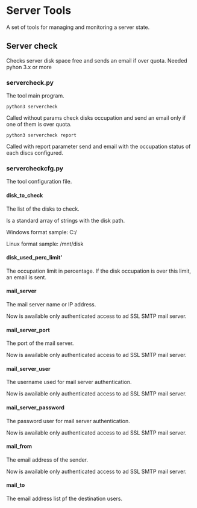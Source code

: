# Server Tools
A set of tools for managing and monitoring a server state.

## Server check
Checks server disk space free and sends an email if over quota.
Needed pyhon 3.x or more

### servercheck.py
The tool main program.

`python3 servercheck`

Called without params check disks occupation and send an email only if one of them is over quota.

`python3 servercheck report`

Called with report parameter send and email with the occupation status of each discs configured.

### servercheckcfg.py
The tool configuration file.

#### disk_to_check
The list of the disks to check.

Is a standard array of strings with the disk path.

Windows format sample: C:/

Linux format sample: /mnt/disk

#### disk_used_perc_limit'
The occupation limit in percentage. If the disk occupation is over this limit, an email is sent.

#### mail_server
The mail server name or IP address.

Now is awailable only authenticated access to ad SSL SMTP mail server.

#### mail_server_port
The port of the mail server.

Now is awailable only authenticated access to ad SSL SMTP mail server.

#### mail_server_user
The username used for mail server authentication.

Now is awailable only authenticated access to ad SSL SMTP mail server.

#### mail_server_password
The password user for mail server authentication.

Now is awailable only authenticated access to ad SSL SMTP mail server.

#### mail_from
The email address of the sender.

Now is awailable only authenticated access to ad SSL SMTP mail server.

#### mail_to
The email address list pf the destination users.